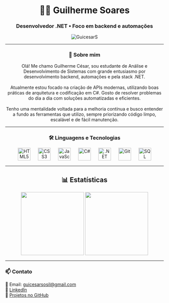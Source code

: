 <h1 align="center">👨‍💻 Guilherme Soares</h1>
<h3 align="center">Desenvolvedor .NET • Foco em backend e automações</h3>

<p align="center">
  <img src="https://komarev.com/ghpvc/?username=GuicesarS&label=Profile%20views&color=0e75b6&style=flat" alt="GuicesarS" />
</p>

---

### <div align="center">👋 Sobre mim</div>

<p align="center">
  Olá! Me chamo Guilherme César, sou estudante de Análise e Desenvolvimento de Sistemas com grande entusiasmo por desenvolvimento backend, automações e pela stack .NET.
  <br><br>
  Atualmente estou focado na criação de APIs modernas, utilizando boas práticas de arquitetura e codificação em C#. Gosto de resolver problemas do dia a dia com soluções automatizadas e eficientes.
  <br><br>
  Tenho uma mentalidade voltada para a melhoria contínua e busco entender a fundo as ferramentas que utilizo, sempre priorizando código limpo, escalável e de fácil manutenção.
</p>

---

### <div align="center">🛠️ Linguagens e Tecnologias</div>

<p align="center">
  <!-- HTML -->
  <img src="https://cdn.jsdelivr.net/gh/devicons/devicon/icons/html5/html5-original.svg" width="40" alt="HTML5" style="margin: 0 10px;" />
  
  <!-- CSS -->
  <img src="https://cdn.jsdelivr.net/gh/devicons/devicon/icons/css3/css3-original.svg" width="40" alt="CSS3" style="margin: 0 10px;" />
  
  <!-- JavaScript -->
  <img src="https://cdn.jsdelivr.net/gh/devicons/devicon/icons/javascript/javascript-original.svg" width="40" alt="JavaScript" style="margin: 0 10px;" />
  
  <!-- C# -->
  <img src="https://cdn.jsdelivr.net/gh/devicons/devicon/icons/csharp/csharp-original.svg" width="40" alt="C#" style="margin: 0 10px;" />
  
  <!-- .NET -->
  <img src="https://cdn.jsdelivr.net/gh/devicons/devicon/icons/dotnetcore/dotnetcore-original.svg" width="40" alt=".NET" style="margin: 0 10px;" />
  
  <!-- Git -->
  <img src="https://cdn.jsdelivr.net/gh/devicons/devicon/icons/git/git-original.svg" width="40" alt="Git" style="margin: 0 10px;" />
  
  <!-- SQL Server -->
  <img src="https://cdn.jsdelivr.net/gh/devicons/devicon/icons/microsoftsqlserver/microsoftsqlserver-plain.svg" width="40" alt="SQL Server" style="margin: 0 10px;" />
</p>

---

## <div align="center">📊 Estatísticas</div>

<p align="center">
  <img height="200em" src="https://github-readme-stats.vercel.app/api?username=GuicesarS&show_icons=true&theme=tokyonight&count_private=true&hide_border=true&title_color=ffffff&icon_color=00bfff&text_color=ffffff&bg_color=0d1117"/>

  <img height="200em" src="https://github-readme-stats.vercel.app/api/top-langs/?username=GuicesarS&layout=compact&theme=tokyonight&bg_color=0d1117&title_color=ffffff&text_color=ffffff&hide_border=true"/>
</p>

---

### 📫 Contato

📧 Email: guicesarsosil@gmail.com  
💼 [LinkedIn](https://www.linkedin.com/in/guicesarss/)  
📂 [Projetos no GitHub](https://github.com/GuicesarS?tab=repositories)
